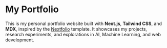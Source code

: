 # My Portfolio

This is my personal portfolio website built with **Next.js**, **Tailwind CSS**, and **MDX**, inspired by the [Nextfolio](https://github.com/1msirius/Nextfolio) template. It showcases my projects, research experiments, and explorations in AI, Machine Learning, and web development.